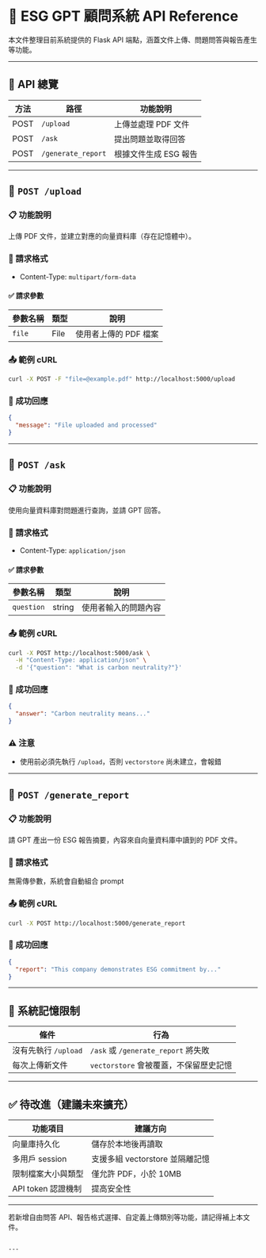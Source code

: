 
# 📡 ESG GPT 顧問系統 API Reference

本文件整理目前系統提供的 Flask API 端點，涵蓋文件上傳、問題問答與報告產生等功能。

---

## 📁 API 總覽

| 方法 | 路徑              | 功能說明             |
|------|-------------------|----------------------|
| POST | `/upload`         | 上傳並處理 PDF 文件 |
| POST | `/ask`            | 提出問題並取得回答 |
| POST | `/generate_report`| 根據文件生成 ESG 報告 |

---

## 📨 `POST /upload`

### 📋 功能說明
上傳 PDF 文件，並建立對應的向量資料庫（存在記憶體中）。

### 🔧 請求格式
- Content-Type: `multipart/form-data`

#### ✅ 請求參數
| 參數名稱 | 類型     | 說明               |
|----------|----------|--------------------|
| `file`   | File     | 使用者上傳的 PDF 檔案 |

### 📤 範例 cURL
```bash
curl -X POST -F "file=@example.pdf" http://localhost:5000/upload
```

### 📨 成功回應
```json
{
  "message": "File uploaded and processed"
}
```

---

## 🧠 `POST /ask`

### 📋 功能說明
使用向量資料庫對問題進行查詢，並請 GPT 回答。

### 🔧 請求格式
- Content-Type: `application/json`

#### ✅ 請求參數
| 參數名稱   | 類型   | 說明               |
|------------|--------|--------------------|
| `question` | string | 使用者輸入的問題內容 |

### 📤 範例 cURL
```bash
curl -X POST http://localhost:5000/ask \
  -H "Content-Type: application/json" \
  -d '{"question": "What is carbon neutrality?"}'
```

### 📨 成功回應
```json
{
  "answer": "Carbon neutrality means..."
}
```

### ⚠️ 注意
- 使用前必須先執行 `/upload`，否則 `vectorstore` 尚未建立，會報錯

---

## 📄 `POST /generate_report`

### 📋 功能說明
請 GPT 產出一份 ESG 報告摘要，內容來自向量資料庫中讀到的 PDF 文件。

### 🔧 請求格式
無需傳參數，系統會自動組合 prompt

### 📤 範例 cURL
```bash
curl -X POST http://localhost:5000/generate_report
```

### 📨 成功回應
```json
{
  "report": "This company demonstrates ESG commitment by..."
}
```

---

## 🧱 系統記憶限制

| 條件                   | 行為                                   |
|------------------------|----------------------------------------|
| 沒有先執行 `/upload`   | `/ask` 或 `/generate_report` 將失敗    |
| 每次上傳新文件         | `vectorstore` 會被覆蓋，不保留歷史記憶 |

---

## ✅ 待改進（建議未來擴充）

| 功能項目              | 建議方向                         |
|------------------------|----------------------------------|
| 向量庫持久化           | 儲存於本地後再讀取               |
| 多用戶 session         | 支援多組 vectorstore 並隔離記憶 |
| 限制檔案大小與類型     | 僅允許 PDF，小於 10MB           |
| API token 認證機制     | 提高安全性                       |

---

若新增自由問答 API、報告格式選擇、自定義上傳類別等功能，請記得補上本文件。

```

---


